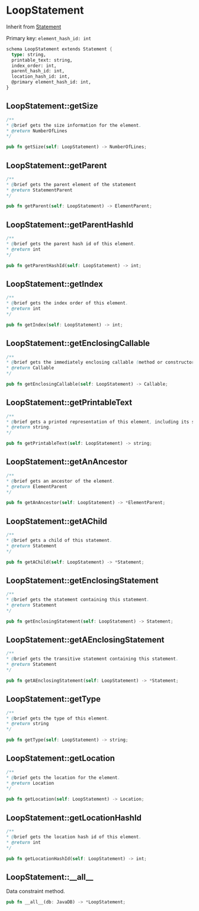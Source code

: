# LoopStatement

Inherit from [Statement](./Statement.md)

Primary key: `element_hash_id: int`

```rust
schema LoopStatement extends Statement {
  type: string,
  printable_text: string,
  index_order: int,
  parent_hash_id: int,
  location_hash_id: int,
  @primary element_hash_id: int,
}
```
## LoopStatement::getSize

```java
/**
* @brief gets the size information for the element.
* @return NumberOfLines
*/
```
```rust
pub fn getSize(self: LoopStatement) -> NumberOfLines;
```
## LoopStatement::getParent

```java
/**
* @brief gets the parent element of the statement
* @return StatementParent 
*/
```
```rust
pub fn getParent(self: LoopStatement) -> ElementParent;
```
## LoopStatement::getParentHashId

```java
/**
* @brief gets the parent hash id of this element.
* @return int
*/
```
```rust
pub fn getParentHashId(self: LoopStatement) -> int;
```
## LoopStatement::getIndex

```java
/**
* @brief gets the index order of this element.
* @return int
*/
```
```rust
pub fn getIndex(self: LoopStatement) -> int;
```
## LoopStatement::getEnclosingCallable

```java
/**
* @brief gets the immediately enclosing callable (method or constructor) whose body contains this statement.
* @return Callable 
*/
```
```rust
pub fn getEnclosingCallable(self: LoopStatement) -> Callable;
```
## LoopStatement::getPrintableText

```java
/**
* @brief gets a printed representation of this element, including its structure where applicable.
* @return string.
*/
```
```rust
pub fn getPrintableText(self: LoopStatement) -> string;
```
## LoopStatement::getAnAncestor

```java
/**
* @brief gets an ancestor of the element.
* @return ElementParent 
*/
```
```rust
pub fn getAnAncestor(self: LoopStatement) -> *ElementParent;
```
## LoopStatement::getAChild

```java
/**
* @brief gets a child of this statement.
* @return Statement 
*/
```
```rust
pub fn getAChild(self: LoopStatement) -> *Statement;
```
## LoopStatement::getEnclosingStatement

```java
/**
* @brief gets the statement containing this statement.
* @return Statement 
*/
```
```rust
pub fn getEnclosingStatement(self: LoopStatement) -> Statement;
```
## LoopStatement::getAEnclosingStatement

```java
/**
* @brief gets the transitive statement containing this statement.
* @return Statement 
*/
```
```rust
pub fn getAEnclosingStatement(self: LoopStatement) -> *Statement;
```
## LoopStatement::getType

```java
/**
* @brief gets the type of this element.
* @return string
*/
```
```rust
pub fn getType(self: LoopStatement) -> string;
```
## LoopStatement::getLocation

```java
/**
* @brief gets the location for the element.
* @return Location
*/
```
```rust
pub fn getLocation(self: LoopStatement) -> Location;
```
## LoopStatement::getLocationHashId

```java
/**
* @brief gets the location hash id of this element.
* @return int
*/
```
```rust
pub fn getLocationHashId(self: LoopStatement) -> int;
```
## LoopStatement::\_\_all\_\_

Data constraint method.

```rust
pub fn __all__(db: JavaDB) -> *LoopStatement;
```
